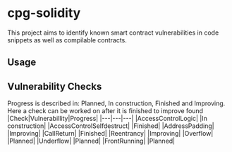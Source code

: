 # cpg-solidity
This project aims to identify known smart contract vulnerabilities in code snippets as well as compilable contracts.
## Usage
## Vulnerability Checks
Progress is described in: Planned, In construction, Finished and Improving. Here a check can be worked on after it is finished to improve found 
|Check|Vulnerabillity|Progress|
|---|---|---|
|AccessControlLogic|   |In construction|
|AccessControlSelfdestruct|   |Finished|
|AddressPadding|   |Improving|
|CallReturn|   |Finished|
|Reentrancy|   |Improving|
|Overflow|   |Planned|
|Underflow|   |Planned|
|FrontRunning|   |Planned|

